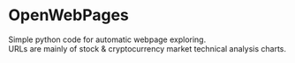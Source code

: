 # OpenWebPages
 
Simple python code for automatic webpage exploring.<br>
URLs are mainly of stock & cryptocurrency market technical analysis charts.
